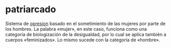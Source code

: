 # patriarcado

Sistema de [opresion](opresion.md) basado en el sometimiento de las mujeres por parte de los hombres. La palabra «mujer», en este caso, funciona como una categoría de biologización de la desigualdad, por lo cual se aplica también a cuerpos «feminizados». Lo mismo sucede con la categoría de «hombre».
